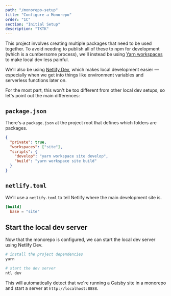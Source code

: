 ```yaml
---
path: "/monorepo-setup"
title: "Configure a Monorepo"
order: "1C"
section: "Initial Setup"
description: "TKTK"
---
```


This project involves creating multiple packages that need to be used together. To avoid needing to publish all of these to npm for development (which is a cumbersome process), we'll instead be using [Yarn workspaces](https://classic.yarnpkg.com/en/docs/workspaces/) to make local dev less painful.

We'll also be using [Netlify Dev](https://ntl.fyi/dev), which makes local development easier — especially when we get into things like environment variables and serverless functions later on.

For the most part, this won't be too different from other local dev setups, so let's point out the main differences:

## `package.json`

There's a `package.json` at the project root that defines which folders are packages.

```json
{
  "private": true,
  "workspaces": ["site"],
  "scripts": {
    "develop": "yarn workspace site develop",
    "build": "yarn workspace site build"
  }
}
```

## `netlify.toml`

We'll use a `netlify.toml` to tell Netlify where the main development site is.

```toml
[build]
  base = "site"
```

## Start the local dev server

Now that the monorepo is configured, we can start the local dev server using Netlify Dev.

```bash
# install the project dependencies
yarn

# start the dev server
ntl dev
```

This will automatically detect that we're running a Gatsby site in a monorepo and start a server at `http://localhost:8888`.
